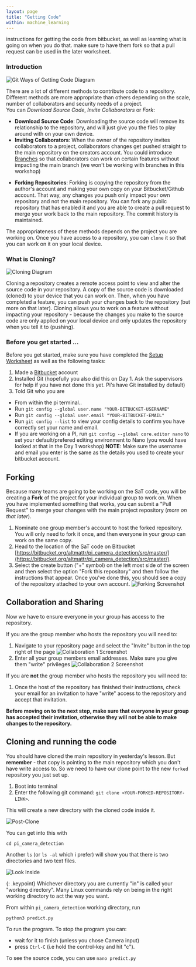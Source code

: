 ```yaml
---
layout: page
title: "Getting Code"
within: machine_learning
---
```


instructions for getting the code from bitbucket, as well as learning what is going on when you do that.  make sure to have them fork so that a pull request can be used in the later worksheet.

### Introduction

![Git Ways of Getting Code Diagram](figs/getting-code.png)

There are a lot of different methods to contribute code to a repository. Different methods are more appropriate than others depending on the scale, number of collaborators and security needs of a project.  
You can *Download Source Code*, *Invite Collaborators* or *Fork*:

* **Download Source Code**: Downloading the source code will remove its relationship to the repository, and will just give you the files to play around with on your own device.
* **Inviting Collaborators**: When the owner of the repository invites collaborators to a project, collaborators changes get pushed straight to the main repository on the creators account. You could introduce [Branches](https://www.atlassian.com/git/tutorials/using-branches#:~:text=In%20Git%2C%20branches%20are%20a,branch%20to%20encapsulate%20your%20changes.) so that collaborators can work on certain features without impacting the main branch (we won't be working with branches in this workshop)
<!--* **Cloning Repositories**: Cloning a repository creates a remote copy of all the source code in a repository on your device. You can clone repositories thatIt is no longer associated with the main repository, and is just a series of files. You would clone a repository if you want a copy of the repository without the version history.-->
* **Forking Repositories**: Forking is copying the repository from the author's account and making your own copy on your Bitbucket/Github account. That way, any changes you push only impact your own repository and not the main repository. You can fork any public repository that has enabled it and you are able to create a pull request to merge your work back to the main repository. The commit history is maintained.

The appropriateness of these methods depends on the project you are working on. Once you have access to a repository, you can `clone` it so that you can work on it on your local device.


### What is Cloning?
![Cloning Diagram](figs/cloning.jpg)

Cloning a repository creates a remote access point to view and alter the source code in your repository. A copy of the source code is downloaded (cloned) to your device that you can work on. Then, when you have completed a feature, you can push your changes back to the repository (but more on that later). Cloning allows you to work on a feature without impacting your repository - because the changes you make to the source code are only applied on your local device and only updates the repository when you tell it to (pushing).

### Before you get started ...
Before you get started, make sure you have completed the [Setup Worksheet](setup.html) as well as the following tasks:  

1. Made a [Bitbucket](https://bitbucket.org/) account
3. Installed Git (hopefully you also did this on Day 1. Ask the supervisors for help if you have not done this yet. Pi's have Git installed by default)
4. Told Git who you are  
  * From within the pi terminal..
  * Run `git config --global user.name "YOUR-BITBUCKET-USERNAME"`
  * Run `git config --global user.email "YOUR-BITBUCKET-EMAIL"`
  * Run `git config --list` to view your config details to confirm you have correctly set your name and email.
  * If you are working on a PI, run `git config --global core.editor nano` to set your default/prefered editing environment to Nano (you would have looked at that in the Day 1 workshop)
  **NOTE**: Make sure the username and email you enter is the same as the details you used to create your bitbucket account.
 
## Forking

Because many teams are going to be working on the SaT code, you will be creating a **Fork** of the project for your individual group to work on. When you have implemented something that works, you can submit a "Pull Request" to merge your changes with the main project repository (*more on that later*).

1. Nominate one group member's account to host the forked repository. You will only need to fork it once, and then everyone in your group can work on the same copy.
2. Head to the location of the SaT code on Bitbucket [https://bitbucket.org/altmattr/pi_camera_detection/src/master/](https://bitbucket.org/altmattr/pi_camera_detection/src/master/).
3. Select the create button ("+" symbol) on the left most side of the screen and then select the option "Fork this repository" and then follow the instructions that appear. Once you've done this, you should see a copy of the repository attached to your own account.
![Forking Screenshot](figs/forking.png)


## Collaboration and Sharing
Now we have to ensure everyone in your group has access to the repository.

If you are the group member who hosts the repository you will need to:

1. Navigate to your repository page and select the "Invite" button in the top right of the page
![Collaboration 1 Screenshot](figs/collab-1.png)
2. Enter all your group members email addresses. Make sure you give them "write" privileges
![Collaboration 2 Screenshot](figs/collab-2.png) 

If you are **not** the group member who hosts the repository you will need to:

1. Once the host of the repository has finished their instructions, check your email for an invitation to have "write" access to the repository and accept that invitation.

**Before moving on to the next step, make sure that everyone in your group has accepted their invitation, otherwise they will not be able to make changes to the repository.**

## Cloning and running the code

You should have cloned the main repository in yesterday's lesson. But **remember** - that copy is pointing to the main repository which you don't have write access to. So we need to have our clone point to the new `forked` repository you just set up.

1. Boot into terminal
2. Enter the following git command: `git clone <YOUR-FORKED-REPOSITORY-LINK>`.

 This will create a new directory with the cloned code inside it.

 ![Post-Clone](figs/post_clone.png)

 You can get into this with 

 `cd pi_camera_detection`

 Another `ls` (or `ls -al` which i prefer) will show you that there is two directories and two text files.

![Look Inside](figs/look_inside.png)

{: .keypoint}
Whichever directory you are currently "in" is called your "working directory".  Many Linux commands rely on being in the right working directory to act the way you want. 

From within `pi_camera_detection` working directory, run

~~~~
python3 predict.py
~~~~

To run the program.  To stop the program you can:
  * wait for it to finish (unless you chose Camera input)
  * press `Ctrl-C` (i.e hold the control-key and hit "c").

To see the source code, you can use `nano predict.py`